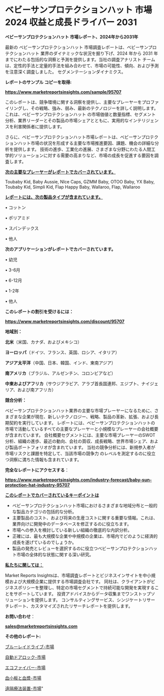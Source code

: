 # ベビーサンプロテクションハット 市場 2024 収益と成長ドライバー 2031

<strong>ベビーサンプロテクションハット 市場レポート、2024年から2031年</strong>

最新の ベビーサンプロテクションハット 市場調査レポートは、ベビーサンプロテクションハット 業界のダイナミックな状況を掘り下げ、2024 年から 2031 年までにわたる包括的な洞察と予測を提供します。当社の調査アナリスト チームは、定性的手法と定量的手法を組み合わせて、市場の可能性、傾向、および予測を注意深く調査しました。 セグメンテーションダイナミクス。



<strong>レポートのサンプル コピーを取得:</strong> <a href=https://www.marketreportsinsights.com/sample/95707>

<strong><u>https://www.marketreportsinsights.com/sample/95707</u></strong></a>

このレポートは、競争環境に関する洞察を提供し、主要なプレーヤーをプロファイリングし、その戦略、強み、弱み、最新のテクノロジーを詳しく説明します。 これは、ベビーサンプロテクションハット の市場価値と数量指標、セグメント分析、業界リーダーとその製品の市場シェアとともに、実用的なインテリジェンスを利害関係者に提供します。

さらに、ベビーサンプロテクションハット市場レポートは、ベビーサンプロテクションハット市場の状況を形成する主要な市場推進要因、課題、機会の詳細な分析を提供します。 技術の進歩、工業化の進展、さまざまな分野にわたる人間工学的ソリューションに対する需要の高まりなど、市場の成長を促進する要因を調査します。



<strong><u>次の主要なプレーヤーがレポートでカバーされています。</u></strong>

Toubaby Kid, Baby Aussie, NIce Caps, GZMM Baby, OTOO Baby, YX Baby, Toubaby Kid, Simpli Kid, Flap Happy Baby, Wallaroo, Flap, Wallaroo



<strong><u><b>レポートには、次の製品タイプが含まれています。</b></u></strong>

• コットン

• ポリアミド

• スパンデックス

• 他人



<strong><b>次のアプリケーションがレポートでカバーされています。</b></strong>

• 幼児

• 3-6月

• 6-12月

• 1-2年

• 他人



<strong><b>このレポートの割引を受けるには：</b></strong><a href=https://www.marketreportsinsights.com/discount/95707>

<strong><u>https://www.marketreportsinsights.com/discount/95707</u></strong></a>



<strong>地域別：</strong>



<strong>北米</strong>（米国、カナダ、およびメキシコ）



<strong>ヨーロッパ</strong>（ドイツ、フランス、英国、ロシア、イタリア）



<strong>アジア太平洋</strong>（中国、日本、韓国、インド、東南アジア）



<strong>南アメリカ</strong>（ブラジル、アルゼンチン、コロンビアなど）



<strong>中東およびアフリカ</strong>（サウジアラビア、アラブ首長国連邦、エジプト、ナイジェリア、および南アフリカ）



<strong>競合分析：</strong>

ベビーサンプロテクションハット業界の主要な市場プレーヤーになるために、さまざまな企業が現在、新しいテクノロジー、戦略、製品の革新、拡張、および長期契約を実行しています。 レポートには、ベビーサンプロテクションハットの市場で活動しているすべての主要なプレーヤーと小規模なプレーヤーの会社概要が含まれています。 会社概要セグメントには、主要な市場プレーヤーのSWOT分析、組織の進歩、最近の動向、会社の買収、成長戦略、世界市場シェア、および製品ポートフォリオが含まれています。 当社の競争分析には、新規参入者が市場リスクと課題を特定して、当該市場の競争力 のレベルを測定するのに役立つ洞察に満ちた情報も含まれています。



<strong>完全なレポートにアクセスする</strong>：

<a href=https://www.marketreportsinsights.com/industry-forecast/baby-sun-protection-hat-industry-95707>

<strong><u>https://www.marketreportsinsights.com/industry-forecast/baby-sun-protection-hat-industry-95707</u></strong></a>



<strong><u><b>このレポートでカバーされているキーポイントは</b></u></strong>
<ul>
  <li>ベビーサンプロテクションハット市場におけるさまざまな地域分布と一般的な製品カテゴリの包括的な分析。</li>
  <li>主要製品のコスト、および将来の生産コストに関する重要な情報。これは、業界向けに開発中のデータベースを修正するのに役立ちます。</li>
  <li>市場への参入を検討している新しい組織の徹底的な内訳分析。</li>
  <li>正確には、最も大規模な企業や中規模の企業は、市場内でどのように経済的成長を遂げているのでしょうか。</li>
  <li>製品の発売とレビューを選択するのに役立つベビーサンプロテクションハット市場の全体的な状態に関する深い研究。</li>
</ul>


<strong><u><b>私たちに関しては：</b></u></strong>

Market Reports Insightsは、市場調査レポートとビジネスインサイトを中小規模および大規模企業に提供する市場調査会社です。 同社は、クライアントがビジネスポリシーを整理し、特定の市場セグメントで持続可能な開発を実現することをサポートしています。 投資アドバイスからデータ収集までワンストップソリューションを提供します。 コンサルティングサービス、シンジケートリサーチレポート、カスタマイズされたリサーチレポートを提供します。



<strong><b>お問い合わせ</b></strong>：

<a href=mailto:sales@marketreportsinsights.com>

<strong><u>sales@marketreportsinsights.com</u></strong></a>



<strong>その他のレポート:</strong>

<a href=https://www.linkedin.com/pulse/ブルーレイドライブ-市場-2023-総利益と主要ベンダー-2030-pr-news-hub-sa4hf/>ブルーレイドライブ-市場</a>

<a href=https://www.linkedin.com/pulse/自動ドアロック-市場-2023-競争分析と事業成長-2030-data-dive-discoveries-24-analysis-rjtjc/>自動ドアロック-市場</a>

<a href=https://www.linkedin.com/pulse/エコファイバー-市場-2023-swot-分析と最新イノベーション-2030-pr-news-hub-ekgtf/>エコファイバー-市場</a>

<a href=https://www.linkedin.com/pulse/血小板と血漿-市場-2023-最新の-cagr-および成長分析-2030-pr-news-hub-jwqsf/>血小板と血漿-市場</a>

<a href=https://www.linkedin.com/pulse/遠隔療法装置-市場-2023-swot-分析と最新イノベーション-2030-ywxef/>遠隔療法装置-市場</a>"
